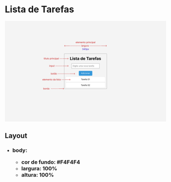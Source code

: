 # Lista de Tarefas

<img src="lista-de-tarefas.jpg">

<h2>Layout</h2>

<ul>
    <li>
        <h3><strong>body:</strong>
        <ul>
            <li>cor de fundo: #F4F4F4</li>
            <li>largura: 100%</li>
            <li>altura: 100%</li>
        </ul>
    </li>
</ul>
